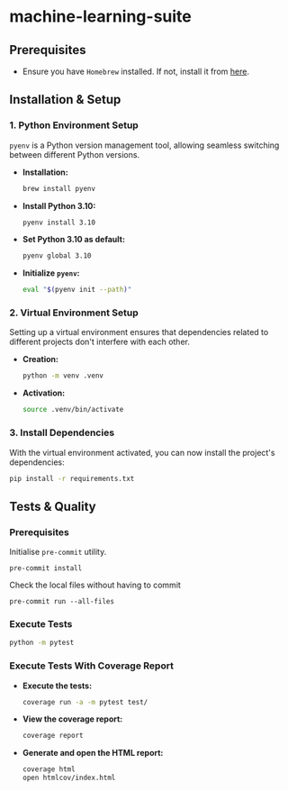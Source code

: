 # machine-learning-suite

## Prerequisites

- Ensure you have `Homebrew` installed. If not, install it from [here](https://brew.sh/).

## Installation & Setup

### 1. Python Environment Setup

`pyenv` is a Python version management tool, allowing seamless switching between different Python versions.

- **Installation:**

  ```bash
  brew install pyenv
  ```

- **Install Python 3.10:**

  ```bash
  pyenv install 3.10
  ```

- **Set Python 3.10 as default:**

  ```bash
  pyenv global 3.10
  ```

- **Initialize `pyenv`:**

  ```bash
  eval "$(pyenv init --path)"
  ```

### 2. Virtual Environment Setup

Setting up a virtual environment ensures that dependencies related to different projects don't interfere with each other.

- **Creation:**

  ```bash
  python -m venv .venv
  ```

- **Activation:**

  ```bash
  source .venv/bin/activate
  ```

### 3. Install Dependencies

With the virtual environment activated, you can now install the project's dependencies:

```bash
pip install -r requirements.txt
```

## Tests & Quality

### Prerequisites

Initialise `pre-commit` utility.

```
pre-commit install
```

Check the local files without having to commit

```
pre-commit run --all-files
```

### Execute Tests

```bash
python -m pytest
```

### Execute Tests With Coverage Report

- **Execute the tests:**

  ```bash
  coverage run -a -m pytest test/
  ```

- **View the coverage report:**

  ```bash
  coverage report
  ```

- **Generate and open the HTML report:**

  ```bash
  coverage html
  open htmlcov/index.html
  ```

